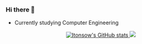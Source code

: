 ### Hi there 👋
- Currently studying Computer Engineering

<div align="center">  
  <a href="https://github.com/Itonsow">
  <img src="https://github-readme-stats.vercel.app/api?username=Itonsow&show_icons=true&count_private=true&hide_border=true&title_color=99aab5&icon_color=666666&text_color=8b9dc3&bg_color=2c2f33" alt="Itonsow's GitHub stats" /> 
  <img src="https://github-readme-stats.vercel.app/api/top-langs/?username=Itonsow&layout=compact&hide_border=true&title_color=99aab5&text_color=99aab5&bg_color=2c2f33" />
</div>
